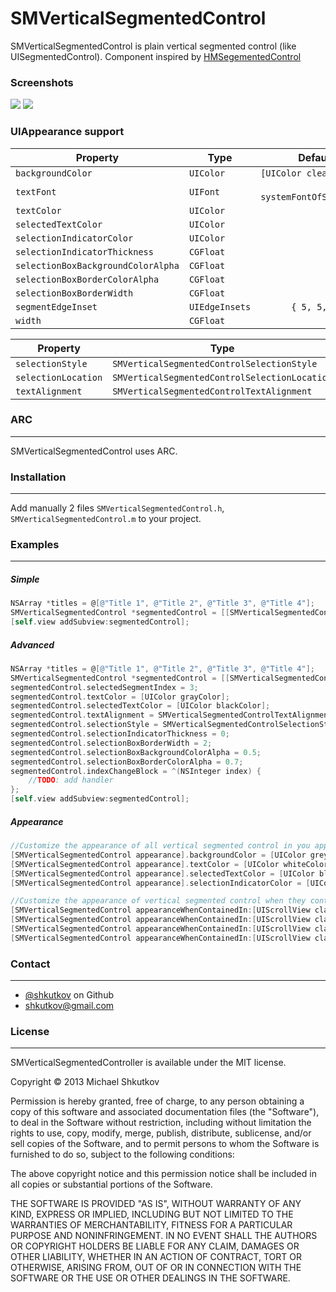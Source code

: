 SMVerticalSegmentedControl
===================

SMVerticalSegmentedControl is plain vertical segmented control (like UISegmentedControl). Component inspired by [HMSegementedControl](https://github.com/HeshamMegid/HMSegmentedControl)

### Screenshots

![](https://raw.github.com/shkutkov/SMVerticalSegmentedControl/master/Screenshots/1.png)   ![](https://raw.github.com/shkutkov/SMVerticalSegmentedControl/master/Screenshots/2.png)

### UIAppearance support

| Property                                                             | Type           | Default value   	                | 
| -------------------------------------------------------------------- | -------------- | --------------------------------: | 
| `backgroundColor`                                                    | `UIColor`      | `[UIColor clearColor]`            |
| `textFont`                                                           | `UIFont`       | `[UIFont systemFontOfSize:14]`    |
| `textColor`                                                          | `UIColor`      | `#000000`                         |
| `selectedTextColor`                                                  | `UIColor`      | `#34B5E5`                         |
| `selectionIndicatorColor`                                            | `UIColor`      | `#000000`                         |
| `selectionIndicatorThickness`                                        | `CGFloat`      | `2`                               |
| `selectionBoxBackgroundColorAlpha`                                   | `CGFloat`      | `0.2`                             |
| `selectionBoxBorderColorAlpha`                                       | `CGFloat`      | `0.3`                             |
| `selectionBoxBorderWidth`                                            | `CGFloat`	    | `1`                               |
| `segmentEdgeInset`                                                   | `UIEdgeInsets` | `{ 5, 5, 5, 5 }`                  |
| `width`                                                              | `CGFloat`	    | `100`                             |				       


| Property                                                             | Type           | Default value   	                | 
| -------------------------------------------------------------------- | -------------- | --------------------------------: | 
| `selectionStyle`													   | `SMVerticalSegmentedControlSelectionStyle` | `SMVerticalSegmentedControlSelectionStyleTextHeightStrip`|
| `selectionLocation`												   | `SMVerticalSegmentedControlSelectionLocation` | `SMVerticalSegmentedControlTextAlignmentLeft`|
| `textAlignment`                                                      | `SMVerticalSegmentedControlTextAlignment`| `SMVerticalSegmentedControlTextAlignmentLeft`|


### ARC

---

SMVerticalSegmentedControl uses ARC.

### Installation

---

Add manually 2 files `SMVerticalSegmentedControl.h`, `SMVerticalSegmentedControl.m` to your project.

### Examples

---

##### Simple
```objective-c
NSArray *titles = @[@"Title 1", @"Title 2", @"Title 3", @"Title 4"];
SMVerticalSegmentedControl *segmentedControl = [[SMVerticalSegmentedControl alloc] initWithSectionTitles:titles];
[self.view addSubview:segmentedControl];
```

##### Advanced
```objective-c
NSArray *titles = @[@"Title 1", @"Title 2", @"Title 3", @"Title 4"];
SMVerticalSegmentedControl *segmentedControl = [[SMVerticalSegmentedControl alloc] initWithSectionTitles:titles];
segmentedControl.selectedSegmentIndex = 3;
segmentedControl.textColor = [UIColor grayColor];
segmentedControl.selectedTextColor = [UIColor blackColor];
segmentedControl.textAlignment = SMVerticalSegmentedControlTextAlignmentCenter;
segmentedControl.selectionStyle = SMVerticalSegmentedControlSelectionStyleBox;
segmentedControl.selectionIndicatorThickness = 0;
segmentedControl.selectionBoxBorderWidth = 2;
segmentedControl.selectionBoxBackgroundColorAlpha = 0.5;
segmentedControl.selectionBoxBorderColorAlpha = 0.7;
segmentedControl.indexChangeBlock = ^(NSInteger index) {
	//TODO: add handler
};
[self.view addSubview:segmentedControl];
```

##### Appearance 
```objective-c
//Customize the appearance of all vertical segmented control in you app
[SMVerticalSegmentedControl appearance].backgroundColor = [UIColor greyColor];
[SMVerticalSegmentedControl appearance].textColor = [UIColor whiteColor];
[SMVerticalSegmentedControl appearance].selectedTextColor = [UIColor blackColor];
[SMVerticalSegmentedControl appearance].selectionIndicatorColor = [UIColor redColor];
```

```objective-c
//Customize the appearance of vertical segmented control when they contained within a UIScrollView
[SMVerticalSegmentedControl appearanceWhenContainedIn:[UIScrollView class], nil].backgroundColor = [UIColor greyColor];
[SMVerticalSegmentedControl appearanceWhenContainedIn:[UIScrollView class], nil].textColor = [UIColor whiteColor];
[SMVerticalSegmentedControl appearanceWhenContainedIn:[UIScrollView class], nil].selectedTextColor = [UIColor blackColor];
[SMVerticalSegmentedControl appearanceWhenContainedIn:[UIScrollView class], nil].selectionIndicatorColor = [UIColor redColor];
```

### Contact

---

* [@shkutkov](https://github.com/shkutkov) on Github
* <a href="mailTo:shkutkov@gmail.com">shkutkov@gmail.com</a>

### License

---

SMVerticalSegmentedController is available under the MIT license.

Copyright © 2013 Michael Shkutkov

Permission is hereby granted, free of charge, to any person obtaining a copy of this software and associated documentation files (the "Software"), to deal in the Software without restriction, including without limitation the rights to use, copy, modify, merge, publish, distribute, sublicense, and/or sell copies of the Software, and to permit persons to whom the Software is furnished to do so, subject to the following conditions:

The above copyright notice and this permission notice shall be included in all copies or substantial portions of the Software.

THE SOFTWARE IS PROVIDED "AS IS", WITHOUT WARRANTY OF ANY KIND, EXPRESS OR IMPLIED, INCLUDING BUT NOT LIMITED TO THE WARRANTIES OF MERCHANTABILITY, FITNESS FOR A PARTICULAR PURPOSE AND NONINFRINGEMENT. IN NO EVENT SHALL THE AUTHORS OR COPYRIGHT HOLDERS BE LIABLE FOR ANY CLAIM, DAMAGES OR OTHER LIABILITY, WHETHER IN AN ACTION OF CONTRACT, TORT OR OTHERWISE, ARISING FROM, OUT OF OR IN CONNECTION WITH THE SOFTWARE OR THE USE OR OTHER DEALINGS IN THE SOFTWARE.